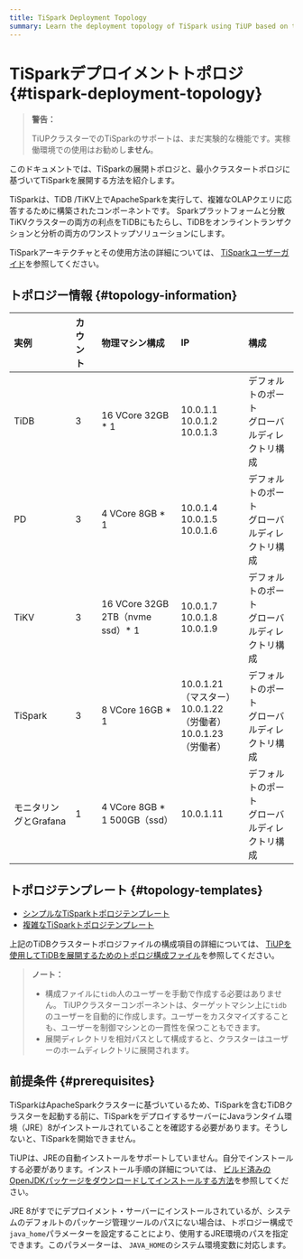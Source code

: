 ```yaml
---
title: TiSpark Deployment Topology
summary: Learn the deployment topology of TiSpark using TiUP based on the minimal TiDB topology.
---
```


# TiSparkデプロイメントトポロジ {#tispark-deployment-topology}

> <strong>警告：</strong>
>
> TiUPクラスターでのTiSparkのサポートは、まだ実験的な機能です。実稼働環境での使用はお勧めし<strong>ません</strong>。

このドキュメントでは、TiSparkの展開トポロジと、最小クラスタートポロジに基づいてTiSparkを展開する方法を紹介します。

TiSparkは、TiDB /TiKV上でApacheSparkを実行して、複雑なOLAPクエリに応答するために構築されたコンポーネントです。 Sparkプラットフォームと分散TiKVクラスターの両方の利点をTiDBにもたらし、TiDBをオンライントランザクションと分析の両方のワンストップソリューションにします。

TiSparkアーキテクチャとその使用方法の詳細については、 [TiSparkユーザーガイド](/tispark-overview.md)を参照してください。

## トポロジー情報 {#topology-information}

| 実例             | カウント | 物理マシン構成                        | IP                                                      | 構成                          |
| :------------- | :--- | :----------------------------- | :------------------------------------------------------ | :-------------------------- |
| TiDB           | 3    | 16 VCore 32GB * 1              | 10.0.1.1<br/> 10.0.1.2<br/> 10.0.1.3                    | デフォルトのポート<br/>グローバルディレクトリ構成 |
| PD             | 3    | 4 VCore 8GB * 1                | 10.0.1.4<br/> 10.0.1.5<br/> 10.0.1.6                    | デフォルトのポート<br/>グローバルディレクトリ構成 |
| TiKV           | 3    | 16 VCore 32GB 2TB（nvme ssd）* 1 | 10.0.1.7<br/> 10.0.1.8<br/> 10.0.1.9                    | デフォルトのポート<br/>グローバルディレクトリ構成 |
| TiSpark        | 3    | 8 VCore 16GB * 1               | 10.0.1.21（マスター）<br/> 10.0.1.22（労働者）<br/> 10.0.1.23（労働者） | デフォルトのポート<br/>グローバルディレクトリ構成 |
| モニタリングとGrafana | 1    | 4 VCore 8GB * 1 500GB（ssd）     | 10.0.1.11                                               | デフォルトのポート<br/>グローバルディレクトリ構成 |

## トポロジテンプレート {#topology-templates}

-   [シンプルなTiSparkトポロジテンプレート](https://github.com/pingcap/docs/blob/master/config-templates/simple-tispark.yaml)
-   [複雑なTiSparkトポロジテンプレート](https://github.com/pingcap/docs/blob/master/config-templates/complex-tispark.yaml)

上記のTiDBクラスタートポロジファイルの構成項目の詳細については、 [TiUPを使用してTiDBを展開するためのトポロジ構成ファイル](/tiup/tiup-cluster-topology-reference.md)を参照してください。

> <strong>ノート：</strong>
>
> -   構成ファイルに`tidb`人のユーザーを手動で作成する必要はありません。 TiUPクラスターコンポーネントは、ターゲットマシン上に`tidb`のユーザーを自動的に作成します。ユーザーをカスタマイズすることも、ユーザーを制御マシンとの一貫性を保つこともできます。
> -   展開ディレクトリを相対パスとして構成すると、クラスターはユーザーのホームディレクトリに展開されます。

## 前提条件 {#prerequisites}

TiSparkはApacheSparkクラスターに基づいているため、TiSparkを含むTiDBクラスターを起動する前に、TiSparkをデプロイするサーバーにJavaランタイム環境（JRE）8がインストールされていることを確認する必要があります。そうしないと、TiSparkを開始できません。

TiUPは、JREの自動インストールをサポートしていません。自分でインストールする必要があります。インストール手順の詳細については、 [ビルド済みのOpenJDKパッケージをダウンロードしてインストールする方法](https://openjdk.java.net/install/)を参照してください。

JRE 8がすでにデプロイメント・サーバーにインストールされているが、システムのデフォルトのパッケージ管理ツールのパスにない場合は、トポロジー構成で`java_home`パラメーターを設定することにより、使用するJRE環境のパスを指定できます。このパラメーターは、 `JAVA_HOME`のシステム環境変数に対応します。
